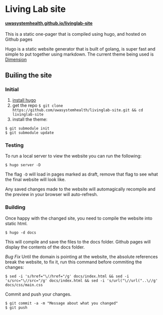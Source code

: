 # Living Lab site

#### [uwasystemhealth.github.io/livinglab-site](https://uwasystemhealth.github.io/livinglab-site/)

This is a static one-pager that is compiled using hugo, and hosted on Github pages

Hugo is a static website generator that is built of golang, is super fast and simple to put together using markdown.
The current theme being used is [Dimension](https://themes.gohugo.io/dimension/)

## Builing the site

### Initial

1. [install hugo](https://gohugo.io/getting-started/installing/)
2. get the repo `$ git clone https://github.com/uwasystemhealth/livinglab-site.git && cd livinglab-site`
3. install the theme:
  ```
$ git submodule init
$ git submodule update
  ```

### Testing

To run a local server to view the website you can run the following:
```
$ hugo server -D
```
The flag `-D` will load in pages marked as draft, remove that flag to see what the final website will look like.

Any saved changes made to the website will automagically recompile and the preview in your browser will auto-refresh.

### Building

Once happy with the changed site, you need to compile the website into static html.

```
$ hugo -d docs
```

This will compile and save the files to the docs folder. Github pages will display the contents of the docs folder.

*Bug Fix* Until the domain is pointing at the website, the absolute references break the website, to fix it, run this command before commiting the changes:
```
$ sed -i 's/href="\//href="/g' docs/index.html && sed -i 's/src="\//src="/g' docs/index.html && sed -i 's/url("\//url("..\//g' docs/css/main.css
```

Commit and push your changes.

```
$ git commit -a -m "Message about what you changed"
$ git push
```
